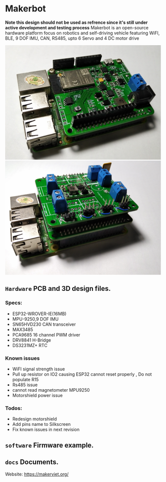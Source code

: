 # Makerbot 
**Note this design should not be used as refrence since it's still under active development and testing process**
Makerbot is an open-source hardware platform focus on robotics and self-driving vehicle featuring WiFI, BLE, 9 DOF IMU, CAN, RS485, upto 6 Servo and 4 DC motor drive


[![Makerbot  Images1](pics/img1.jpg)](pics/img1.jpg)
[![Makerbot  Images1](pics/img2.jpg)](pics/img2.jpg)
## `Hardware` PCB and 3D design files.
### Specs:
- ESP32-WROVER-IE(16MB)
- MPU-9250,9 DOF IMU
- SN65HVD230 CAN transceiver 
- MAX3485
- PCA9685 16 channel PWM driver
- DRV8841 H-Bridge
- DS3231MZ+ RTC
### Known issues
- WiFI signal strength issue 
- Pull up resistor on IO2 causing ESP32 cannot reset properly , Do not populate R15
- Rs485 issue
- cannot read magnetometer MPU9250
- Motorshield power issue
### Todos:
- Redesign motorshield 
- Add pins name to Silkscreen
- Fix known issues in next revision

## `software` Firmware example.
## `docs` Documents.
Website: https://makerviet.org/